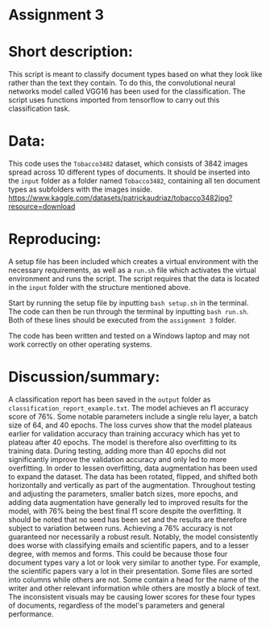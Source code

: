 # Assignment 3

# Short description:
This script is meant to classify document types based on what they look like rather than the text they contain. To do this, the convolutional neural networks model called VGG16 has been used for the classification. The script uses functions imported from tensorflow to carry out this classification task.

# Data:
This code uses the ```Tobacco3482``` dataset, which consists of 3842 images spread across 10 different types of documents. It should be inserted into the ```input``` folder as a folder named ```Tobacco3482```, containing all ten document types as subfolders with the images inside.
https://www.kaggle.com/datasets/patrickaudriaz/tobacco3482jpg?resource=download

# Reproducing: 
A setup file has been included which creates a virtual environment with the necessary requirements, as well as a ```run.sh``` file which activates the virtual environment and runs the script. The script requires that the data is located in the ```input``` folder with the structure mentioned above. 

Start by running the setup file by inputting ```bash setup.sh``` in the terminal. 
The code can then be run through the terminal by inputting ```bash run.sh```.
Both of these lines should be executed from the ```assignment 3``` folder.

The code has been written and tested on a Windows laptop and may not work correctly on other operating systems.

# Discussion/summary:
A classification report has been saved in the ```output``` folder as ```classification_report_example.txt```. The model achieves an f1 accuracy score of 76%. Some notable parameters include a single relu layer, a batch size of 64, and 40 epochs. The loss curves show that the model plateaus earlier for validation accuracy than training accuracy which has yet to plateau after 40 epochs. The model is therefore also overfitting to its training data. During testing, adding more than 40 epochs did not significantly improve the validation accuracy and only led to more overfitting. In order to lessen overfitting, data augmentation has been used to expand the dataset. The data has been rotated, flipped, and shifted both horizontally and vertically as part of the augmentation. Throughout testing and adjusting the parameters, smaller batch sizes, more epochs, and adding data augmentation have generally led to improved results for the model, with 76% being the best final f1 score despite the overfitting. It should be noted that no seed has been set and the results are therefore subject to variation between runs. Achieving a 76% accuracy is not guaranteed nor necessarily a robust result.
Notably, the model consistently does worse with classifying emails and scientific papers, and to a lesser degree, with memos and forms. This could be because those four document types vary a lot or look very similar to another type. 
For example, the scientific papers vary a lot in their presentation. Some files are sorted into columns while others are not. Some contain a head for the name of the writer and other relevant information while others are mostly a block of text. The inconsistent visuals may be causing lower scores for these four types of documents, regardless of the model's parameters and general performance.